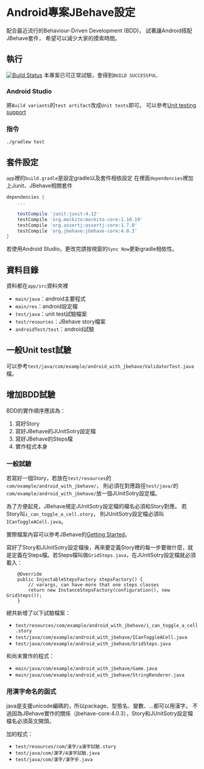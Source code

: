 # Android專案JBehave設定

配合最近流行的Behaviour-Driven Development (BDD)，
試著讓Android搭配JBehave套件，
希望可以減少大家的摸索時間。


## 執行
[![Build Status](https://travis-ci.org/sih4sing5hong5/Android_with_JBehave.svg)](https://travis-ci.org/sih4sing5hong5/Android_with_JBehave)
本專案已可正常試驗，會得到`BUILD SUCCESSFUL`.

### Android Studio
將`Build variants`的`test artifact`改成`Unit tests`即可。
可以參考[Unit testing support](http://tools.android.com/tech-docs/unit-testing-support)

### 指令
`./gradlew test`

## 套件設定
`app`裡的`build.gradle`是設定gradle以及套件相依設定
在裡面`dependencies`裡加上Junit、JBehave相關套件
```groovy
dependencies {
    ...

    testCompile 'junit:junit:4.12'
    testCompile 'org.mockito:mockito-core:1.10.19'
    testCompile 'org.assertj:assertj-core:1.7.0'
    testCompile 'org.jbehave:jbehave-core:4.0.3'
}
```
若使用Android Studio，更改完請按視窗的`Sync Now`更新gradle相依性。

## 資料目錄
資料都在`app/src`資料夾裡

* `main/java`：android主要程式
* `main/res`：android設定檔
* `test/java`：unit test試驗檔案
* `test/resources`：JBehave story檔案
* `androidTest/test`：android試驗

## 一般Unit test試驗
可以參考`test/java/com/example/android_with_jbehave/ValidatorTest.java`檔。

## 增加BDD試驗
BDD的實作順序應該為：

1. 寫好Story
2. 寫好JBehave的JUnitSotry設定檔
3. 寫好JBehave的Steps檔
4. 實作程式本身

### 一般試驗
若寫好一個Story，若放在`test/resources`的`com/example/android_with_jbehave/`，
則必須在對應路徑`test/java/`的`com/example/android_with_jbehave/`放一個JUnitSotry設定檔。

為了方便起見，JBehave規定JUnitSotry設定檔的檔名必須和Story對應。
若Story叫`i_can_toggle_a_cell.story`，
則JUnitSotry設定檔必須叫`ICanToggleACell.java`。

實際檔案內容可以參考JBehave的[Getting Started](http://jbehave.org/reference/stable/getting-started.html)。

寫好了Story和JUnitSotry設定檔後，再來要定義Story裡的每一步要做什麼，就是定義在Steps檔。若Steps檔叫做`GridSteps.java`，在JUnitSotry設定檔就必須載入：
```
    @Override
    public InjectableStepsFactory stepsFactory() {
        // varargs, can have more that one steps classes
        return new InstanceStepsFactory(configuration(), new GridSteps());
    }
```

總共新增了以下試驗檔案：

* `test/resources/com/example/android_with_jbehave/i_can_toggle_a_cell.story`
* `test/java/com/example/android_with_jbehave/ICanToggleACell.java`
* `test/java/com/example/android_with_jbehave/GridSteps.java`

和尚末實作的程式：

* `main/java/com/example/android_with_jbehave/Game.java`
* `main/java/com/example/android_with_jbehave/StringRenderer.java`

### 用漢字命名的函式
java是支援unicode編碼的，所以package、型態名、變數、…都可以用漢字。
不過因為JBehave實作的關係（jbehave-core:4.0.3），Story和JUnitSotry設定檔檔名必須英文開頭。

加的程式：
* `test/resources/com/漢字/a漢字試驗.story`
* `test/java/com/漢字/A漢字試驗.java`
* `test/java/com/漢字/漢字步.java`


